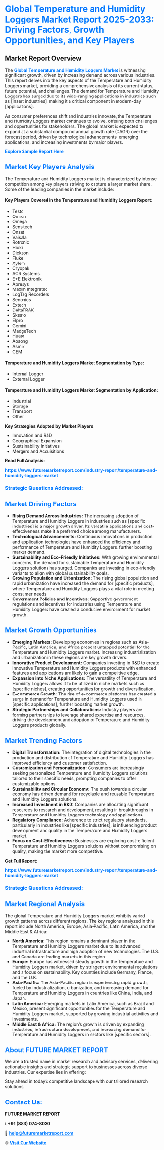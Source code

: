 <h1 style="color: #007BFF;">Global Temperature and Humidity Loggers Market Report 2025-2033: Driving Factors, Growth Opportunities, and Key Players</h1>

<section id="overview">
<h2>Market Report Overview</h2>
<p>The <a href="https://www.futuremarketreport.com/industry-report/temperature-and-humidity-loggers-market" style="color: #007BFF; text-decoration: none;"><strong>Global Temperature and Humidity Loggers Market</strong></a> is witnessing significant growth, driven by increasing demand across various industries. This report delves into the key aspects of the Temperature and Humidity Loggers market, providing a comprehensive analysis of its current status, future potential, and challenges. The demand for Temperature and Humidity Loggers has surged due to its wide-ranging applications in industries such as [insert industries], making it a critical component in modern-day [applications].</p>
<p>As consumer preferences shift and industries innovate, the Temperature and Humidity Loggers market continues to evolve, offering both challenges and opportunities for stakeholders. The global market is expected to expand at a substantial compound annual growth rate (CAGR) over the forecast period, driven by technological advancements, emerging applications, and increasing investments by major players.</p>
</section>

<section id="overview">
<p><a href="https://www.futuremarketreport.com/request-sample/reportId=103208" style="color: #007BFF; text-decoration: none;"><strong>Explore Sample Report Here</strong></a></p>
</section>

<section id="key-players">
<h2 style="color: #007BFF;">Market Key Players Analysis</h2>
<p>The Temperature and Humidity Loggers market is characterized by intense competition among key players striving to capture a larger market share. Some of the leading companies in the market include:</p>
<h4>Key Players Covered in the Temperature and Humidity Loggers Report:</h4>
<ul><li>Testo</li><li>Omron</li><li>Omega</li><li>Sensitech</li><li>Onset</li><li>Vaisala</li><li>Rotronic</li><li>Hioki</li><li>Dickson</li><li>Fluke</li><li>Xylem</li><li>Cryopak</li><li>ACR Systems</li><li>E+E Elektronik</li><li>Apresys</li><li>Maxim Integrated</li><li>LogTag Recorders</li><li>Senonics</li><li>Extech</li><li>DeltaTRAK</li><li>Sksato</li><li>Elpro</li><li>Gemini</li><li>MadgeTech</li><li>Huato</li><li>Aosong</li><li>Asmik</li><li>CEM</li></ul>
<h4>Temperature and Humidity Loggers Market Segmentation by Type:</h4>
<ul><li>Internal Logger</li><li>External Logger</li></ul>

<h4>Temperature and Humidity Loggers Market Segmentation by Application:</h4>
<ul><li>Industrial</li><li>Storage</li><li>Transport</li><li>Other</li></ul>
<p><strong>Key Strategies Adopted by Market Players:</strong></p>
<ul>
<li>Innovation and R&D</li>
<li>Geographical Expansion</li>
<li>Sustainability Initiatives</li>
<li>Mergers and Acquisitions</li>
</ul>
</section>

<section>
<p><strong>Read Full Analysis: </strong></p><a href="https://www.futuremarketreport.com/industry-report/temperature-and-humidity-loggers-market" style="color: #007BFF; text-decoration: none;"><strong>https://www.futuremarketreport.com/industry-report/temperature-and-humidity-loggers-market</strong></a>
<h3 style="color: #007BFF;">Strategic Questions Addressed:</h3>
</section>

<section id="driving-factors">
<h2 style="color: #007BFF;">Market Driving Factors</h2>
<ul>
<li><strong>Rising Demand Across Industries:</strong> The increasing adoption of Temperature and Humidity Loggers in industries such as [specific industries] is a major growth driver. Its versatile applications and cost-effectiveness make it a preferred choice among manufacturers.</li>
<li><strong>Technological Advancements:</strong> Continuous innovations in production and application technologies have enhanced the efficiency and performance of Temperature and Humidity Loggers, further boosting market demand.</li>
<li><strong>Sustainability and Eco-Friendly Initiatives:</strong> With growing environmental concerns, the demand for sustainable Temperature and Humidity Loggers solutions has surged. Companies are investing in eco-friendly variants to align with global sustainability goals.</li>
<li><strong>Growing Population and Urbanization:</strong> The rising global population and rapid urbanization have increased the demand for [specific products], where Temperature and Humidity Loggers plays a vital role in meeting consumer needs.</li>
<li><strong>Government Policies and Incentives:</strong> Supportive government regulations and incentives for industries using Temperature and Humidity Loggers have created a conducive environment for market growth.</li>
</ul>
</section>

<section id="growth-opportunities">
<h2 style="color: #007BFF;">Market Growth Opportunities</h2>
<ul>
<li><strong>Emerging Markets:</strong> Developing economies in regions such as Asia-Pacific, Latin America, and Africa present untapped potential for the Temperature and Humidity Loggers market. Increasing industrialization and urbanization in these regions are key growth drivers.</li>
<li><strong>Innovative Product Development:</strong> Companies investing in R&D to create innovative Temperature and Humidity Loggers products with enhanced features and applications are likely to gain a competitive edge.</li>
<li><strong>Expansion into Niche Applications:</strong> The versatility of Temperature and Humidity Loggers allows it to be utilized in niche markets such as [specific niches], creating opportunities for growth and diversification.</li>
<li><strong>E-commerce Growth:</strong> The rise of e-commerce platforms has created a surge in demand for Temperature and Humidity Loggers used in [specific applications], further boosting market growth.</li>
<li><strong>Strategic Partnerships and Collaborations:</strong> Industry players are forming partnerships to leverage shared expertise and resources, driving the development and adoption of Temperature and Humidity Loggers products globally.</li>
</ul>
</section>

<section id="trending-factors">
<h2 style="color: #007BFF;">Market Trending Factors</h2>
<ul>
<li><strong>Digital Transformation:</strong> The integration of digital technologies in the production and distribution of Temperature and Humidity Loggers has improved efficiency and customer satisfaction.</li>
<li><strong>Customization and Personalization:</strong> Consumers are increasingly seeking personalized Temperature and Humidity Loggers solutions tailored to their specific needs, prompting companies to offer customizable options.</li>
<li><strong>Sustainability and Circular Economy:</strong> The push towards a circular economy has driven demand for recyclable and reusable Temperature and Humidity Loggers solutions.</li>
<li><strong>Increased Investment in R&D:</strong> Companies are allocating significant resources to research and development, resulting in breakthroughs in Temperature and Humidity Loggers technology and applications.</li>
<li><strong>Regulatory Compliance:</strong> Adherence to strict regulatory standards, particularly in industries like [specific industries], is influencing product development and quality in the Temperature and Humidity Loggers market.</li>
<li><strong>Focus on Cost-Effectiveness:</strong> Businesses are exploring cost-efficient Temperature and Humidity Loggers solutions without compromising on quality, making the market more competitive.</li>
</ul>
</section>

<section>
<p><strong>Get Full Report: </strong></p><a href="https://www.futuremarketreport.com/industry-report/temperature-and-humidity-loggers-market" style="color: #007BFF; text-decoration: none;"><strong>https://www.futuremarketreport.com/industry-report/temperature-and-humidity-loggers-market</strong></a>
<h3 style="color: #007BFF;">Strategic Questions Addressed:</h3>
</section>


<section id="regional-analysis">
<h2 style="color: #007BFF;">Market Regional Analysis</h2>
<p>The global Temperature and Humidity Loggers market exhibits varied growth patterns across different regions. The key regions analyzed in this report include North America, Europe, Asia-Pacific, Latin America, and the Middle East & Africa:</p>
<ul>
<li><strong>North America:</strong> This region remains a dominant player in the Temperature and Humidity Loggers market due to its advanced industrial infrastructure and high adoption of new technologies. The U.S. and Canada are leading markets in this region.</li>
<li><strong>Europe:</strong> Europe has witnessed steady growth in the Temperature and Humidity Loggers market, driven by stringent environmental regulations and a focus on sustainability. Key countries include Germany, France, and the U.K.</li>
<li><strong>Asia-Pacific:</strong> The Asia-Pacific region is experiencing rapid growth, fueled by industrialization, urbanization, and increasing demand for Temperature and Humidity Loggers in countries like China, India, and Japan.</li>
<li><strong>Latin America:</strong> Emerging markets in Latin America, such as Brazil and Mexico, present significant opportunities for the Temperature and Humidity Loggers market, supported by growing industrial activities and investments.</li>
<li><strong>Middle East & Africa:</strong> The region’s growth is driven by expanding industries, infrastructure development, and increasing demand for Temperature and Humidity Loggers in sectors like [specific sectors].</li>
</ul>
</section>

<footer>
<h2 style="color: #007BFF;">About FUTURE MARKET REPORT</h2>
<p>We are a trusted name in market research and advisory services, delivering actionable insights and strategic support to businesses across diverse industries. Our expertise lies in offering:</p>

<p>Stay ahead in today’s competitive landscape with our tailored research solutions.</p>

<h2 style="color: #007BFF;">Contact Us:</h2>
<p><strong>FUTURE MARKET REPORT</strong></p>
<p>📞 <strong>+91 (883) 074-8030</strong></p>
<p>📧 <strong><a href="mailto:help@futuremarketreport.com" style="color: #007BFF;">help@futuremarketreport.com</a></strong></p>
<p>🌐 <strong><a href="https://www.futuremarketreport.com/" style="color: #007BFF;">Visit Our Website</a></strong></p>
</footer>